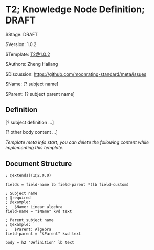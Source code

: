 # T2; Knowledge Node Definition; DRAFT

$Stage: DRAFT

$Version: 1.0.2

$Template: T2@1.0.2

$Authors: Zheng Hailang

$Discussion: https://github.com/moonrating-standard/meta/issues

$Name: [? subject name]

$Parent: [? subject parent name]

## Definition

[? subject definition ...]

[? other body content ...]

*Template meta info start, you can delete the following content while implementing this template.*

## Document Structure

```abnf
; @extends(T1@2.0.0)

fields = field-name lb field-parent *(lb field-custom)

; Subject name
; @required
; @example:
;   $Name: Linear algebra
field-name = "$Name" kvd text

; Parent subject name
; @example:
;   $Parent: Algebra
field-parent = "$Parent" kvd text

body = h2 "Definition" lb text
```
